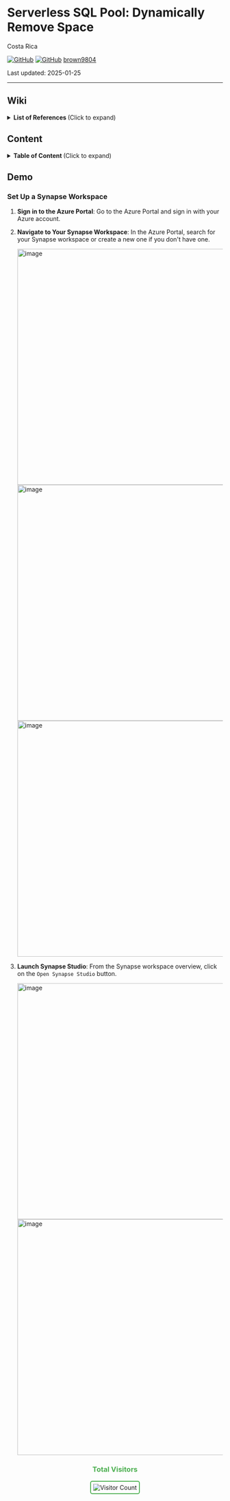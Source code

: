# Serverless SQL Pool: Dynamically Remove Space

Costa Rica

[![GitHub](https://badgen.net/badge/icon/github?icon=github&label)](https://github.com) 
[![GitHub](https://img.shields.io/badge/--181717?logo=github&logoColor=ffffff)](https://github.com/)
[brown9804](https://github.com/brown9804)

Last updated: 2025-01-25

----------

## Wiki 

<details>
<summary><b>List of References </b> (Click to expand)</summary>


</details>

## Content

<details>
<summary><b>Table of Content </b> (Click to expand)</summary>


</details>

## Demo

### Set Up a Synapse Workspace

1. **Sign in to the Azure Portal**: Go to the Azure Portal and sign in with your Azure account.
2. **Navigate to Your Synapse Workspace**: In the Azure Portal, search for your Synapse workspace or create a new one if you don't have one.

     <img width="550" alt="image" src="https://github.com/user-attachments/assets/92a5e451-1868-47e2-b32b-858591c306ee" />
  
     <img width="550" alt="image" src="https://github.com/user-attachments/assets/51e3b091-855d-4481-89e0-623705e3cf2a" />

     <img width="550" alt="image" src="https://github.com/user-attachments/assets/7d03bfa8-e1e3-4706-970f-a89c7b8cd904" />

3. **Launch Synapse Studio**: From the Synapse workspace overview, click on the `Open Synapse Studio` button.

     <img width="550" alt="image" src="https://github.com/user-attachments/assets/302b1fd8-49a6-427e-93dc-8e952f1667e6" />

     <img width="550" alt="image" src="https://github.com/user-attachments/assets/a368036b-c859-47fc-a1c5-d045b6910790" />



<div align="center">
  <h3 style="color: #4CAF50;">Total Visitors</h3>
  <img src="https://profile-counter.glitch.me/brown9804/count.svg" alt="Visitor Count" style="border: 2px solid #4CAF50; border-radius: 5px; padding: 5px;"/>
</div>
